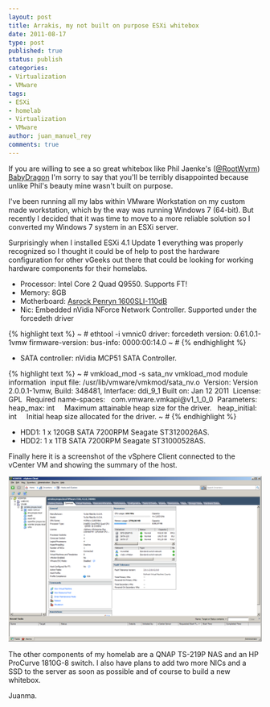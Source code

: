 ```yaml
---
layout: post
title: Arrakis, my not built on purpose ESXi whitebox
date: 2011-08-17
type: post
published: true
status: publish
categories:
- Virtualization
- VMware
tags:
- ESXi
- homelab
- Virtualization
- VMware
author: juan_manuel_rey
comments: true
---
```


If you are willing to see a so great whitebox like Phil Jaenke's ([@RootWyrm](http://twitter.com/RootWyrm)) [BabyDragon](http://rootwyrm.us.to/2010/08/meet-my-esxi-server-the-babydragon/) I'm sorry to say that you'll be terribly disappointed because unlike Phil's beauty mine wasn't built on purpose.

I've been running all my labs within VMware Workstation on my custom made workstation, which by the way was running Windows 7 (64-bit). But recently I decided that it was time to move to a more reliable solution so I converted my Windows 7 system in an ESXi server.

Surprisingly when I installed ESXi 4.1 Update 1 everything was properly recognized so I thought it could be of help to post the hardware configuration for other vGeeks out there that could be looking for working hardware components for their homelabs.

-   Processor: Intel Core 2 Quad Q9550. Supports FT!
-   Memory: 8GB
-   Motherboard: [Asrock Penryn 1600SLI-110dB](http://www.asrock.com/mb/overview.asp?Model=Penryn1600SLI-110dB)
-   Nic: Embedded nVidia NForce Network Controller. Supported under the forcedeth driver

{% highlight text %}
~ # ethtool -i vmnic0
driver: forcedeth
version: 0.61.0.1-1vmw
firmware-version:
bus-info: 0000:00:14.0
~ #
{% endhighlight %}

-   SATA controller: nVidia MCP51 SATA Controller.

{% highlight text %}
~ # vmkload_mod -s sata_nv
vmkload_mod module information
 input file: /usr/lib/vmware/vmkmod/sata_nv.o
 Version: Version 2.0.0.1-1vmw, Build: 348481, Interface: ddi_9_1 Built on: Jan 12 2011
 License: GPL
 Required name-spaces:
  com.vmware.vmkapi@v1_1_0_0
 Parameters:
  heap_max: int
    Maximum attainable heap size for the driver.
  heap_initial: int
    Initial heap size allocated for the driver.
~ #
{% endhighlight %}

-   HDD1: 1 x 120GB SATA 7200RPM Seagate ST3120026AS.
-   HDD2: 1 x 1TB SATA 7200RPM Seagate ST31000528AS.

Finally here it is a screenshot of the vSphere Client connected to the vCenter VM and showing the summary of the host.

[![](/images/arrakis.png "Arrakis")]({{site.url}}/images/arrakis.png)

The other components of my homelab are a QNAP TS-219P NAS and an HP ProCurve 1810G-8 switch. I also have plans to add two more NICs and a SSD to the server as soon as possible and of course to build a new whitebox.

Juanma.
